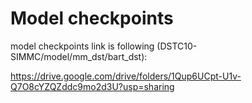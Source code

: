 # Model checkpoints

model checkpoints link is following (DSTC10-SIMMC/model/mm_dst/bart_dst):

https://drive.google.com/drive/folders/1Qup6UCpt-U1v-Q7O8cYZQZddc9mo2d3U?usp=sharing

